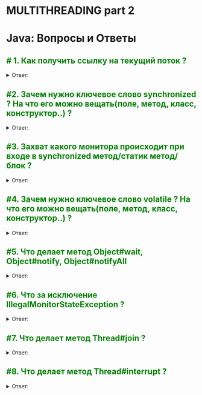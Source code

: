# MULTITHREADING part 2
# Java: Вопросы и Ответы

## <span style="color:green">  # 1. Как получить ссылку на текущий поток ?
</b></details>
<details>
<summary> Ответ: </summary><br>

Используй статический метод Thread.currentThread(). Он возвращает объект Thread, представляющий текущий поток выполнения.

```java
Thread currentThread = Thread.currentThread();
System.out.println("Current thread: " + currentThread.getName());
```
</b></details>

## <span style="color:green">  #2. Зачем нужно ключевое слово synchronized ? На что его можно вещать(поле, метод, класс, конструктор..) ?
</b></details>
<details>
<summary> Ответ: </summary><br>

Ключевое слово <b>synchronized</b> обеспечивает взаимное исключение (mutual exclusion), предотвращая одновременный 
доступ к критическим секциям кода несколькими потоками. Оно используется для синхронизации потоков.

<b>Где можно использовать synchronized?</b>
* <span style="color:#556abb"> Методы:
Синхронизация всего метода:

```java
public synchronized void exampleMethod() {
// synchronized block
}
```
* <span style="color:#556abb"> Блоки кода:
Синхронизация внутри метода:

```java
public void exampleMethod() {
synchronized(this) {
// synchronized block
}
}
```
* <span style="color:#556abb"> Статические методы:
Синхронизация на уровне класса:

```java
public static synchronized void staticMethod() {
// synchronized block
}
```
</b></details>

## <span style="color:green">  #3. Захват какого монитора происходит при входе в synchronized метод/статик метод/блок ?
</b></details>
<details>
<summary> Ответ: </summary><br> 
  
* <b>Экземплярный метод:</b> Захватывается монитор объекта, на котором вызван метод (this).  
* <b>Статический метод:</b> Захватывается монитор класса (ClassName.class).  
* <b>Блок synchronized:</b> Захватывается монитор объекта, указанного в synchronized.  
Пример:

```java
synchronized (someObject) {
// Монитор объекта someObject
}
```
</b></details>

## <span style="color:green">  #4. Зачем нужно ключевое слово volatile ? На что его можно вещать(поле, метод, класс, конструктор..) ?
</b></details>
<details>
<summary> Ответ: </summary><br>
Ключевое слово <b>volatile</b> обеспечивает видимость изменений переменной между потоками. Оно предотвращает 
кэширование 
переменной потоком, гарантируя, что значение всегда читается из главной памяти.

Где можно использовать <b>volatile</b>?
Только для полей класса:

```java
private volatile boolean flag;
```
* <span style="color:orangered"> Нельзя использовать для методов, классов или конструкторов.
* <span style="color:dodgerblue"> Это не альтернатива synchronized, так как volatile не обеспечивает атомарность операций.
</b></details>

## <span style="color:green">  #5. Что делает метод Object#wait, Object#notify, Object#notifyAll
</b></details>
<details>
<summary> Ответ: </summary><br><b>
Эти методы используются для управления потоками в контексте мониторной синхронизации.

* <span style="color:#556abb">wait()  </span>  
Освобождает монитор объекта и переводит поток в состояние ожидания (waiting) до вызова notify или notifyAll.

* <span style="color:#556abb">notify()  </span>  
Будит один поток, ожидающий на мониторе объекта.

* <span style="color:#556abb">notifyAll()  </span>  
Будит все потоки, ожидающие на мониторе объекта.

Пример:

```java
synchronized (lock) {
while (!condition) {
lock.wait(); // поток ждет
}
lock.notify(); // пробуждение потока
}
```
</b></details>

## <span style="color:green">  #6. Что за исключение IllegalMonitorStateException ?
</b></details>
<details>
<summary> Ответ: </summary>
Это исключение возникает, если:

* Поток пытается вызвать wait, notify, или notifyAll без владения монитором объекта.  
Пример ошибки:

```java

Object lock = new Object();
lock.notify(); // Ошибка: IllegalMonitorStateException
```
Решение:

```java
synchronized (lock) {
lock.notify(); // Корректно
}
```
</b></details>

## <span style="color:green">  #7. Что делает метод Thread#join ?
</b></details>
<details>
<summary> Ответ: </summary><br>
Метод <b>join</b> заставляет текущий поток дождаться завершения другого потока.

Пример:

```java
Thread t = new Thread(() -> {
System.out.println("Поток работает...");
});
t.start();
t.join(); // Ожидание завершения потока t
System.out.println("Поток завершен.");
```
</b></details>

## <span style="color:green">  #8. Что делает метод Thread#interrupt ?
</b></details>
<details>
<summary> Ответ: </summary><br>
Метод interrupt сигнализирует потоку, что его следует прервать. Он не завершает поток, а только устанавливает флаг прерывания.

Пример:

```java
Thread t = new Thread(() -> {
    try {
        while (!Thread.currentThread().isInterrupted()) {
            System.out.println("Работаю...");
            Thread.sleep(1000);
        }
    } catch (InterruptedException e) {
        System.out.println("Поток прерван!");
    }
});
t.start();
Thread.sleep(3000);
t.interrupt(); // Прерывание потока
```
</b></details>

